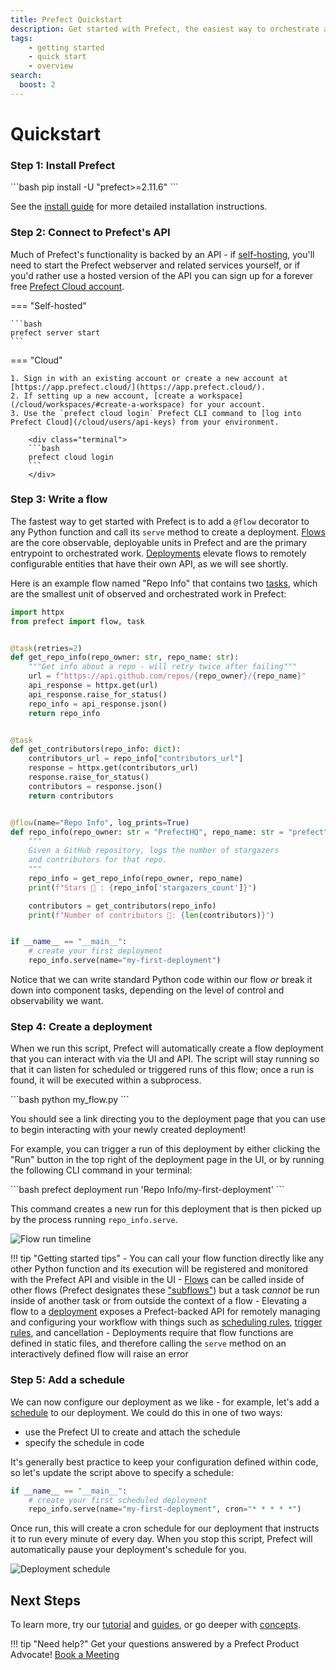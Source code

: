 ```yaml
---
title: Prefect Quickstart
description: Get started with Prefect, the easiest way to orchestrate and observe your data pipelines
tags:
    - getting started
    - quick start
    - overview
search:
  boost: 2
---
```


# Quickstart

### Step 1: Install Prefect

<div class="terminal">
```bash
pip install -U "prefect>=2.11.6"
```
</div>

See the [install guide](/getting-started/installation/) for more detailed installation instructions.

### Step 2: Connect to Prefect's API

Much of Prefect's functionality is backed by an API - if [self-hosting](/guides/host/), you'll need to start the Prefect webserver and related services yourself, or if you'd rather use a hosted version of the API you can sign up for a forever free [Prefect Cloud account](/cloud/).


=== "Self-hosted"

    ```bash
    prefect server start
    ```

=== "Cloud"

    1. Sign in with an existing account or create a new account at [https://app.prefect.cloud/](https://app.prefect.cloud/).
    2. If setting up a new account, [create a workspace](/cloud/workspaces/#create-a-workspace) for your account.
    3. Use the `prefect cloud login` Prefect CLI command to [log into Prefect Cloud](/cloud/users/api-keys) from your environment.

        <div class="terminal">
        ```bash
        prefect cloud login
        ```
        </div>


### Step 3: Write a flow

The fastest way to get started with Prefect is to add a `@flow` decorator to any Python function and call its `serve` method to create a deployment. [Flows](/concepts/flows/) are the core observable, deployable units in Prefect and are the primary entrypoint to orchestrated work. [Deployments](/concepts/deployments/) elevate flows to remotely configurable entities that have their own API, as we will see shortly.

Here is an example flow named "Repo Info" that contains two [tasks](/concepts/tasks/), which are the smallest unit of observed and orchestrated work in Prefect:

```python title="my_flow.py"
import httpx
from prefect import flow, task


@task(retries=2)
def get_repo_info(repo_owner: str, repo_name: str):
    """Get info about a repo - will retry twice after failing"""
    url = f"https://api.github.com/repos/{repo_owner}/{repo_name}"
    api_response = httpx.get(url)
    api_response.raise_for_status()
    repo_info = api_response.json()
    return repo_info


@task
def get_contributors(repo_info: dict):
    contributors_url = repo_info["contributors_url"]
    response = httpx.get(contributors_url)
    response.raise_for_status()
    contributors = response.json()
    return contributors


@flow(name="Repo Info", log_prints=True)
def repo_info(repo_owner: str = "PrefectHQ", repo_name: str = "prefect"):
    """
    Given a GitHub repository, logs the number of stargazers
    and contributors for that repo.
    """
    repo_info = get_repo_info(repo_owner, repo_name)
    print(f"Stars 🌠 : {repo_info['stargazers_count']}")

    contributors = get_contributors(repo_info)
    print(f"Number of contributors 👷: {len(contributors)}")


if __name__ == "__main__":
    # create your first deployment
    repo_info.serve(name="my-first-deployment")
```

Notice that we can write standard Python code within our flow _or_ break it down into component tasks, depending on the level of control and observability we want.

### Step 4: Create a deployment

When we run this script, Prefect will automatically create a flow deployment that you can interact with via the UI and API. The script will stay running so that it can listen for scheduled or triggered runs of this flow; once a run is found, it will be executed within a subprocess.

<div class="terminal">
```bash
python my_flow.py
```
</div> 

You should see a link directing you to the deployment page that you can use to begin interacting with your newly created deployment!

For example, you can trigger a run of this deployment by either clicking the "Run" button in the top right of the deployment page in the UI, or by running the following CLI command in your terminal:

<div class="terminal">
```bash
prefect deployment run 'Repo Info/my-first-deployment'  
```
</div> 

This command creates a new run for this deployment that is then picked up by the process running `repo_info.serve`.

![Flow run timeline](/img/ui/flow-run-diagram.jpg)

!!! tip "Getting started tips"
    - You can call your flow function directly like any other Python function and its execution will be registered and monitored with the Prefect API and visible in the UI
    - [Flows](/concepts/flows) can be called inside of other flows (Prefect designates these ["subflows"](/concepts/flows/#composing-flows)) but a task _cannot_ be run inside of another task or from outside the context of a flow
    - Elevating a flow to a [deployment](/concepts/deployments/) exposes a Prefect-backed API for remotely managing and configuring your workflow with things such as [scheduling rules](/concepts/schedules/), [trigger rules](/cloud/automations/), and cancellation 
    - Deployments require that flow functions are defined in static files, and therefore calling the `serve` method on an interactively defined flow will raise an error


### Step 5: Add a schedule

We can now configure our deployment as we like - for example, let's add a [schedule](/concepts/schedules/) to our deployment.  We could do this in one of two ways:

- use the Prefect UI to create and attach the schedule
- specify the schedule in code

It's generally best practice to keep your configuration defined within code, so let's update the script above to specify a schedule:

```python
if __name__ == "__main__":
    # create your first scheduled deployment
    repo_info.serve(name="my-first-deployment", cron="* * * * *")
```

Once run, this will create a cron schedule for our deployment that instructs it to run every minute of every day. When you stop this script, Prefect will automatically pause your deployment's schedule for you.

![Deployment schedule](/img/ui/deployment-cron-schedule.png)

## Next Steps

To learn more, try our [tutorial](/tutorial) and [guides](/guides), or go deeper with [concepts](/concepts).

!!! tip "Need help?"
    Get your questions answered by a Prefect Product Advocate! [Book a Meeting](https://calendly.com/prefect-experts/prefect-product-advocates?utm_campaign=prefect_docs_cloud&utm_content=prefect_docs&utm_medium=docs&utm_source=docs)
